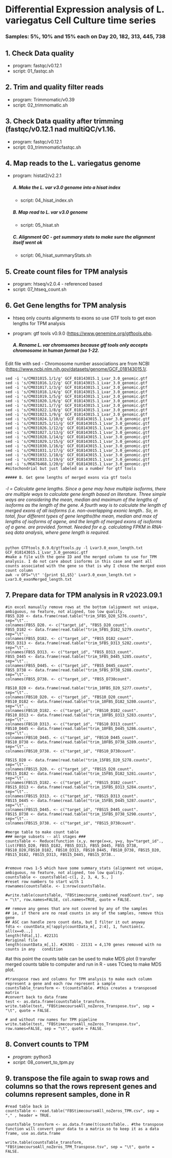 # Differential Expression analysis of L. variegatus Cell Culture time series
### Samples: 5%, 10% and 15% each on Day 20, 182, 313, 445, 738

## 1. Check Data quality 
- program: fastqc/v0.12.1
- script: 01_fastqc.sh

## 2. Trim and quality filter reads
- program: Trimmomatic/v0.39
- script: 02_trimmomatic.sh

## 3. Check Data quality after trimming (fastqc/v0.12.1 nad multiQC/v1.16.
- program: fastqc/v0.12.1
- script: 03_trimmomaticfastqc.sh

## 4. Map reads to the L. variegatus genome
- program: histat2/v2.2.1
    ##### A. Make the L. var v3.0 genome into a hisat index
    - script: 04_hisat_index.sh

    ##### B. Map read to L. var v3.0 genome 
    - script: 05_hisat.sh

    ##### C. Alignment QC - get summary stats to make sure the alignment itself went ok 
    - script: 06_hisat_summaryStats.sh

## 5. Create count files for TPM analysis
- program: htseq/v2.0.4 - referenced based
- script: 07_htseq_count.sh

## 6. Get Gene lengths for TPM analysis
- htseq only counts alignments to exons so use GTF tools to get exon lengths for TPM analysis
- program: gtf tools v0.9.0 (https://www.genemine.org/gtftools.php.

    ##### A. Rename L. var chromsomes because gtf tools only accepts chromosome in human format (so 1-22.
Edit file with sed - Chromosome number associations are from NCBI (https://www.ncbi.nlm.nih.gov/datasets/genome/GCF_018143015.1/.
```
sed -i 's/CM031015.1/1/g' GCF_018143015.1_Lvar_3.0_genomic.gtf
sed -i 's/CM031016.1/2/g' GCF_018143015.1_Lvar_3.0_genomic.gtf
sed -i 's/CM031017.1/3/g' GCF_018143015.1_Lvar_3.0_genomic.gtf
sed -i 's/CM031018.1/4/g' GCF_018143015.1_Lvar_3.0_genomic.gtf
sed -i 's/CM031019.1/5/g' GCF_018143015.1_Lvar_3.0_genomic.gtf
sed -i 's/CM031020.1/6/g' GCF_018143015.1_Lvar_3.0_genomic.gtf
sed -i 's/CM031021.1/7/g' GCF_018143015.1_Lvar_3.0_genomic.gtf
sed -i 's/CM031022.1/8/g' GCF_018143015.1_Lvar_3.0_genomic.gtf
sed -i 's/CM031023.1/9/g' GCF_018143015.1_Lvar_3.0_genomic.gtf
sed -i 's/CM031024.1/10/g' GCF_018143015.1_Lvar_3.0_genomic.gtf
sed -i 's/CM031025.1/11/g' GCF_018143015.1_Lvar_3.0_genomic.gtf
sed -i 's/CM031026.1/12/g' GCF_018143015.1_Lvar_3.0_genomic.gtf
sed -i 's/CM031027.1/13/g' GCF_018143015.1_Lvar_3.0_genomic.gtf
sed -i 's/CM031028.1/14/g' GCF_018143015.1_Lvar_3.0_genomic.gtf
sed -i 's/CM031029.1/15/g' GCF_018143015.1_Lvar_3.0_genomic.gtf
sed -i 's/CM031030.1/16/g' GCF_018143015.1_Lvar_3.0_genomic.gtf
sed -i 's/CM031031.1/17/g' GCF_018143015.1_Lvar_3.0_genomic.gtf
sed -i 's/CM031032.1/18/g' GCF_018143015.1_Lvar_3.0_genomic.gtf
sed -i 's/CM031033.1/19/g' GCF_018143015.1_Lvar_3.0_genomic.gtf
sed -i 's/MG676468.1/20/g' GCF_018143015.1_Lvar_3.0_genomic.gtf #mitochondrial but just labeled as a number for gtf tools
```
    ##### B. Get gene lengths of merged exons via gtf tools
###### -l = Calculate gene lengths. Since a gene may have multiple isoforms, there are multiple ways to calculate gene length based on literature. Three simple ways are considering the mean, median and maximum of the lengths of isoforms as the length of the gene. A fourth way is to calculate the length of merged exons of all isoforms (i.e. non-overlapping exonic length.. So, in total, four different types of gene lengths(the mean, median and max of lengths of isoforms of agene, and the length of merged exons of isoforms of a gene. are provided. format. Needed for e.g. calculating FPKM in RNA-seq data analysis, where gene length is required.

```
python GTFtools_0.9.0/gtftools.py -l Lvar3.0_exon_length.txt GCF_018143015.1_Lvar_3.0_genomic.gtf
#make a file with the gene ID and the merged column to use for TPM analysis. I do not care about isoforms in this case and want all counts associated with the gene so that is why I chose the merged exon count column
awk -v OFS="\t" '{print $1,$5}' Lvar3.0_exon_length.txt > Lvar3.0_exonMerged_length.txt
```

## 7. Prepare data for TPM analysis in R v2023.09.1
```{r import and reformat tables}
#in excel manually remove rows at the bottom (alignment not unique, ambiguous, no feature, not aligned, too low quality.
FBS5_D20 <- data.frame(read.table("trim_5FBS_D20_S276.counts", sep="\t"..
colnames(FBS5_D20. <- c("target_id", "FBS5_D20_count".
FBS5_D182 <- data.frame(read.table("trim_5FBS_D182_S279.counts", sep="\t"..
colnames(FBS5_D182. <- c("target_id", "FBS5_D182_count".
FBS5_D313 <- data.frame(read.table("trim_5FBS_D313_S282.counts", sep="\t"..
colnames(FBS5_D313. <- c("target_id", "FBS5_D313_count".
FBS5_D445 <- data.frame(read.table("trim_5FBS_D445_S285.counts", sep="\t"..
colnames(FBS5_D445. <- c("target_id", "FBS5_D445_count".
FBS5_D738 <- data.frame(read.table("trim_5FBS_D738_S288.counts", sep="\t"..
colnames(FBS5_D738. <- c("target_id", "FBS5_D738count".

FBS10_D20 <- data.frame(read.table("trim_10FBS_D20_S277.counts", sep="\t"..
colnames(FBS10_D20. <- c("target_id", "FBS10_D20_count".
FBS10_D182 <- data.frame(read.table("trim_10FBS_D182_S280.counts", sep="\t"..
colnames(FBS10_D182. <- c("target_id", "FBS10_D182_count".
FBS10_D313 <- data.frame(read.table("trim_10FBS_D313_S283.counts", sep="\t"..
colnames(FBS10_D313. <- c("target_id", "FBS10_D313_count".
FBS10_D445 <- data.frame(read.table("trim_10FBS_D445_S286.counts", sep="\t"..
colnames(FBS10_D445. <- c("target_id", "FBS10_D445_count".
FBS10_D738 <- data.frame(read.table("trim_10FBS_D738_S289.counts", sep="\t"..
colnames(FBS10_D738. <- c("target_id", "FBS10_D738count".

FBS15_D20 <- data.frame(read.table("trim_15FBS_D20_S278.counts", sep="\t"..
colnames(FBS15_D20. <- c("target_id", "FBS15_D20_count".
FBS15_D182 <- data.frame(read.table("trim_15FBS_D182_S281.counts", sep="\t"..
colnames(FBS15_D182. <- c("target_id", "FBS15_D182_count".
FBS15_D313 <- data.frame(read.table("trim_15FBS_D313_S284.counts", sep="\t"..
colnames(FBS15_D313. <- c("target_id", "FBS15_D313_count".
FBS15_D445 <- data.frame(read.table("trim_15FBS_D445_S287.counts", sep="\t"..
colnames(FBS15_D445. <- c("target_id", "FBS15_D445_count".
FBS15_D738 <- data.frame(read.table("trim_15FBS_D738_S290.counts", sep="\t"..
colnames(FBS15_D738. <- c("target_id", "FBS15_D738count".
```

```{r merge tables}
#merge table to make count table
### merge subsets -- all stages ###
countsTable <- Reduce(function (x,y. merge(x=x, y=y, by="target_id"., list(FBS5_D20, FBS5_D182, FBS5_D313, FBS5_D445, FBS5_D738, FBS10_D20,FBS10_D182, FBS10_D313, FBS10_D445, FBS10_D738, FBS15_D20, FBS15_D182, FBS15_D313, FBS15_D445, FBS15_D738..


#remove rows 1-5 which have some summary stats (alignment not unique, ambiguous, no feature, not aligned, too low quality.
countsTable <- countsTable[-c(1, 2, 3, 4, 5., ]
#reset row numbers to start with 1
rownames(countsTable. <- 1:nrow(countsTable.

#write.table(countsTable, "FBStimecourse_combined_readCount.tsv", sep = "\t", row.names=FALSE, col.names=TRUE, quote = FALSE.
```

```{r }
## remove any genes that are not covered by any of the samples
## ie, if there are no read counts in any of the samples, remove this gene
## ASC can handle zero count data, but I filter it out anyway
fdta <- countData_m[!apply(countData_m[, 2:4], 1, function(x. all(x==0..,]
length(fdta[,1]. #22131
#original file
length(countData_m[,1]. #26301 - 22131 = 4,170 genes removed with no counts in any   condition
```
#at this point the counts table can be used to make MDS plot (I transfer merged counts table to computer and run in R - uses TCseq to make MDS plot.


```{r }
#transpose rows and columns for TPM analysis to make each column represent a gene and each row represent a sample
countsTable_transform <- t(countsTable. #this creates a transposed matrix
#convert back to data frame
test <- as.data.frame(countsTable_transform.
write.table(test, "FBStimecourseAll_noZeros_Transpose.tsv", sep = "\t", quote = FALSE.

# and without row names for TPM pipeline
write.table(test, "FBStimecourseAll_noZeros_Transpose.tsv", row.names=FALSE, sep = "\t", quote = FALSE.

```
## 8. Convert counts to TPM
- _program:_ python3
- _script:_ 08_convert_to_tpm.py

## 9. transpose the file again to swap rows and columns so that the rows represent genes and columns represent samples, done in R
```{r }
#read table back in
countsTable <- read.table("FBStimecourseAll_noZeros_TPM.csv", sep = "," , header = TRUE.

countsTable_transform <- as.data.frame(t(countsTable.. #the transpose function will convert your data to a matrix so to keep it as a data frame, use as.data.frame

write.table(countsTable_transform, "FBStimecourseAll_noZeros_TPM_Transpose.tsv", sep = "\t", quote = FALSE.
```
